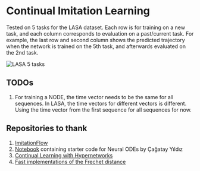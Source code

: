 # Continual Imitation Learning

Tested on 5 tasks for the LASA dataset. Each row is for training on a new task, and each column corresponds to evaluation on a past/current task. For example, the last row and second column shows the predicted trajectory when the network is trained on the 5th task, and afterwards evaluated on the 2nd task.

![LASA 5 tasks](plots/LASA_5_tasks.png)

## TODOs
1. For training a NODE, the time vector needs to be the same for all sequences. In LASA, the time vectors for different vectors is different. Using the time vector from the first sequence for all sequences for now.

## Repositories to thank

1. [ImitationFlow](https://github.com/TheCamusean/iflow)
2. [Notebook](https://colab.research.google.com/drive/1ygdXFuih_0sLA2HosQkaVQOA9v6BMSdj?usp=sharing) containing starter code for Neural ODEs by Çağatay Yıldız
3. [Continual Learning with Hypernetworks](https://github.com/chrhenning/hypercl)
4. [Fast implementations of the Frechet distance](https://github.com/joaofig/discrete-frechet)
